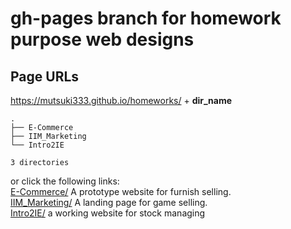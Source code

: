 # gh-pages branch for homework purpose web designs 

## Page URLs 
https://mutsuki333.github.io/homeworks/ + **dir_name** 
```shell
.
├── E-Commerce
├── IIM_Marketing
└── Intro2IE

3 directories
```  

or click the following links:  
[E-Commerce/](https://mutsuki333.github.io/homeworks/E-Commerce/)  A prototype website for furnish selling.  
[IIM_Marketing/](https://mutsuki333.github.io/homeworks/IIM_Marketing/) A landing page for game selling.  
[Intro2IE/](http://218.161.27.75/evan/Intro2IE/) a working website for stock managing  
